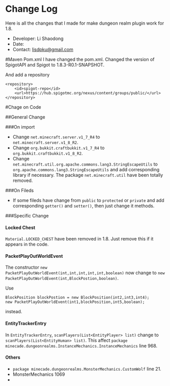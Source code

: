 Change Log
======

Here is all the changes that I made for make dungeon realm plugin work for 1.8.

- Developer: Li Shaodong
- Date: 
- Contact: lisdpku@gmail.com

#Maven Pom.xml
I have changed the pom.xml. Changed the version of SpigotAPI and Spigot to 1.8.3-R0.1-SNAPSHOT.

And add a repository 
    
	<repository>
        <id>spigot-repo</id>
        <url>https://hub.spigotmc.org/nexus/content/groups/public/</url>
	</repository>


#Chage on Code

##General Change

###On import
- Change ````net.minecraft.server.v1_7_R4```` to  ````net.minecraft.server.v1_8_R2````.
- Change ````org.bukkit.craftbukkit.v1_7_R4```` to  ````org.bukkit.craftbukkit.v1_8_R2````.
- Change ````net.minecraft.util.org.apache.commons.lang3.StringEscapeUtils```` to ````org.apache.commons.lang3.StringEscapeUtils```` and add corresponding library if necessary. The package ````net.minecraft.util```` have been totally removed.

###On Fileds
- If some fileds have change from ````public```` to ````protected```` or ````private```` and add corresponding ````getter()```` and ````setter()````, then just change it methods.

###Specific Change
#### Locked Chest
 ````Material.LOCKED_CHEST```` have been removed in 1.8. Just remove this if it appears in the code.
#### PacketPlayOutWorldEvent
The constructor ````new PacketPlayOutWorldEvent(int,int,int,int,int,boolean)```` now change to ````new PacketPlayOutWorldEvent(int,BlockPostion,boolean)````.

Use

	BlockPosition blockPostion = new BlockPosition(int2,int3,int4);
	new PacketPlayOutWorldEvent(int1,blockPosition,int5,boolean);

instead.


#### EntityTrackerEntry

In ````EntityTrackerEntry````, ````scanPlayers(List<EntityPlayer> list)```` change to ````scanPlayers(List<EntityHuman> list)````. This affect ````package minecade.dungeonrealms.InstanceMechanics.InstanceMechanics```` line 968.

#### Others
- ````package minecade.dungeonrealms.MonsterMechanics.CustomWolf```` line 21.
- MonsterMechanics 1069
- 
